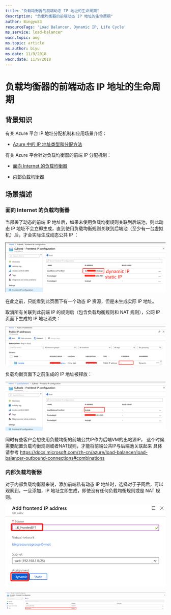 ```yaml
---
title: "负载均衡器的前端动态 IP 地址的生命周期"
description: "负载均衡器的前端动态 IP 地址的生命周期"
author: Bingyu83
resourceTags: 'Load Balancer, Dynamic IP, Life Cycle'
ms.service: load-balancer
wacn.topic: aog
ms.topic: article
ms.author: biyu
ms.date: 11/9/2018
wacn.date: 11/9/2018
---
```


# 负载均衡器的前端动态 IP 地址的生命周期

## 背景知识

有关 Azure 平台 IP 地址分配机制和应用场景介绍：

- [Azure 中的 IP 地址类型和分配方法](https://docs.azure.cn/zh-cn/virtual-network/virtual-network-ip-addresses-overview-arm)

有关 Azure 平台针对负载均衡器的前端 IP 分配机制：

- [面向 Internet 的负载均衡器](https://docs.azure.cn/zh-cn/virtual-network/virtual-network-ip-addresses-overview-arm#internet-facing-load-balancers)

- [内部负载均衡器](https://docs.azure.cn/zh-cn/virtual-network/virtual-network-ip-addresses-overview-arm#internal-load-balancers-ilb--application-gateways)

## 场景描述

### 面向 Internet 的负载均衡器

当部署了动态的前端 IP 地址后，如果未使用负载均衡规则关联到后端池，则此动态 IP 地址不会立即生成，直到使用负载均衡规则关联到后端池（至少有一台虚拟机）后，才会实际生成动态公共 IP ：

![01](media/aog-load-balancer-front-ip-address-life-cycle/01.png "01")

在此之前，只能看到此页面下有一个动态 IP 资源，但是未生成实际 IP 地址。

取消所有关联到此前端 IP 的规则后（包含负载均衡规则和 NAT 规则），公网 IP 页面下生成的 IP 地址消失：

![02](media/aog-load-balancer-front-ip-address-life-cycle/02.png "02")

负载均衡页面下之前生成的 IP 地址被释放：

![03](media/aog-load-balancer-front-ip-address-life-cycle/03.png "03")

同时有些客户会想使用负载均衡的前端公共IP作为后端VM的出站源IP， 这个时候需要配置负载均衡规则或者NAT规则，才能将前端公共IP与后端池关联起来 具体请参考 https://docs.microsoft.com/zh-cn/azure/load-balancer/load-balancer-outbound-connections#combinations

### 内部负载均衡器

对于内部负载均衡器来说，添加前端私有动态 IP 地址时，选择对于子网后，可以观察到，一旦添加，IP 地址立即生成，即使没有任何负载均衡规则或是 NAT 规则。

![04](media/aog-load-balancer-front-ip-address-life-cycle/04.png "04")

![05](media/aog-load-balancer-front-ip-address-life-cycle/05.png "05")
